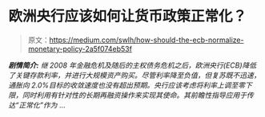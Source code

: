 # 欧洲央行应该如何让货币政策正常化？

> 原文：<https://medium.com/swlh/how-should-the-ecb-normalize-monetary-policy-2a5f074eb53f>

***剧情简介:*** *继 2008 年金融危机及随后的主权债务危机之后，欧洲央行(ECB)降低了关键存款利率，并进行大规模资产购买。尽管利率降至负值，但复苏既不迅速，通胀向 2.0%目标的收敛速度也没有超出预期。央行应该考虑将利率上调至零下限，同时利用有针对性的长期再融资操作来实现其使命。其前瞻性指导应用于传达“正常化”作为* …
